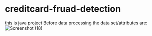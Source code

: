 # creditcard-fruad-detection
this is java project
Before data processing the data set/attributes are:
![Screenshot (18)](https://user-images.githubusercontent.com/74133175/117536866-2a95d480-b01b-11eb-9c34-90db2a4c4464.png)
